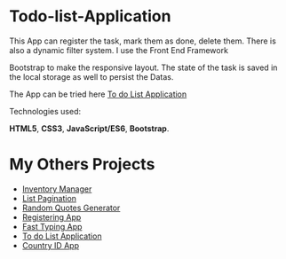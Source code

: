 # Todo-list-Application

This App can register the task, mark them as done, delete them. There is also a dynamic filter system. I use the Front End Framework

Bootstrap to make the responsive layout. The state of the task is saved in the local storage as well to persist the Datas.

The App can be tried here [To do List Application](https://dalytekam.github.io/Todo-list-Application/)

Technologies used: 

**HTML5**, **CSS3**, **JavaScript/ES6**, **Bootstrap**.

# My Others Projects

- [Inventory Manager](https://inventory-app-manager.herokuapp.com/)
- [List Pagination](https://list-pagination.netlify.com/)
- [Random Quotes Generator](https://quote-gener.netlify.com/)
- [Registering App](https://registering-app.netlify.com/)
- [Fast Typing App](https://fast-typing-app.netlify.com/)
- [To do List Application](https://dalytekam.github.io/Todo-list-Application/)
- [Country ID App](https://dalytekam.github.io/Countries_Datas)
